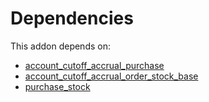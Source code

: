 # Dependencies

This addon depends on:

- [account_cutoff_accrual_purchase](../../odoo-bringout-oca-account-closing-account_cutoff_accrual_purchase)
- [account_cutoff_accrual_order_stock_base](../../odoo-bringout-oca-account-closing-account_cutoff_accrual_order_stock_base)
- [purchase_stock](../../odoo-bringout-oca-ocb-purchase_stock)
